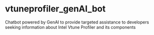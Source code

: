 # vtuneprofiler_genAI_bot
Chatbot powered by GenAI to provide targeted assistance to developers seeking information about Intel Vtune Profiler and its components

